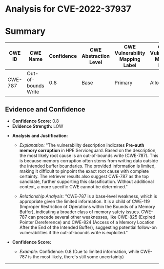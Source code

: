 # Analysis for CVE-2022-37937

# Summary
| CWE ID | CWE Name | Confidence | CWE Abstraction Level | CWE Vulnerability Mapping Label | CWE-Vulnerability Mapping Notes |
|---|---|---|---|---|---|
| CWE-787 | Out-of-bounds Write | 0.8 | Base | Primary | Allowed |

## Evidence and Confidence

*   **Confidence Score:** 0.8
*   **Evidence Strength:** LOW

- **Analysis and Justification:**  
  - *Explanation:* "The vulnerability description indicates **Pre-auth memory corruption** in HPE Serviceguard. Based on the description, the most likely root cause is an out-of-bounds write (CWE-787). This is because memory corruption often stems from writing data outside the intended buffer boundaries. The provided information is limited, making it difficult to pinpoint the exact root cause with complete certainty. The retriever results also suggest CWE-787 as the top candidate, further supporting this classification. Without additional context, a more specific CWE cannot be determined."
  
  - *Relationship Analysis:* "CWE-787 is a base-level weakness, which is appropriate given the limited information. It is a child of CWE-119 (Improper Restriction of Operations within the Bounds of a Memory Buffer), indicating a broader class of memory safety issues. CWE-787 can precede several other weaknesses, like CWE-825 (Expired Pointer Dereference) and CWE-824 (Access of a Memory Location After the End of the Intended Buffer), suggesting potential follow-on vulnerabilities if the out-of-bounds write is exploited."

- **Confidence Score:**  
  - *Example:* Confidence: 0.8 (Due to limited information, while CWE-787 is the most likely, there's still some uncertainty)

---